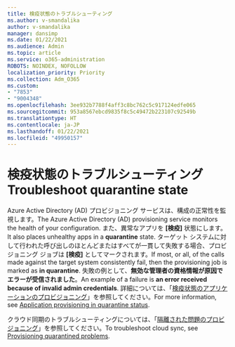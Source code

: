 ```yaml
---
title: 検疫状態のトラブルシューティング
ms.author: v-smandalika
author: v-smandalika
manager: dansimp
ms.date: 01/22/2021
ms.audience: Admin
ms.topic: article
ms.service: o365-administration
ROBOTS: NOINDEX, NOFOLLOW
localization_priority: Priority
ms.collection: Adm_O365
ms.custom:
- "7853"
- "9004348"
ms.openlocfilehash: 3ee932b7788f4aff3c8bc762c5c917124edfe065
ms.sourcegitcommit: 953a8567ebcd9835f8c5c49472b223107c92549b
ms.translationtype: HT
ms.contentlocale: ja-JP
ms.lasthandoff: 01/22/2021
ms.locfileid: "49950157"
---
```

# <a name="troubleshoot-quarantine-state"></a><span data-ttu-id="10c09-102">検疫状態のトラブルシューティング</span><span class="sxs-lookup"><span data-stu-id="10c09-102">Troubleshoot quarantine state</span></span>

<span data-ttu-id="10c09-103">Azure Active Directory (AD) プロビジョニング サービスは、構成の正常性を監視します。</span><span class="sxs-lookup"><span data-stu-id="10c09-103">The Azure Active Directory (AD) provisioning service monitors the health of your configuration.</span></span> <span data-ttu-id="10c09-104">また、異常なアプリを **[検疫]** 状態にします。</span><span class="sxs-lookup"><span data-stu-id="10c09-104">It also places unhealthy apps in a **quarantine** state.</span></span> <span data-ttu-id="10c09-105">ターゲット システムに対して行われた呼び出しのほとんどまたはすべてが一貫して失敗する場合、プロビジョニング ジョブは **[検疫]** としてマークされます。</span><span class="sxs-lookup"><span data-stu-id="10c09-105">If most, or all, of the calls made against the target system consistently fail, then the provisioning job is marked as **in quarantine**.</span></span> <span data-ttu-id="10c09-106">失敗の例として、**無効な管理者の資格情報が原因でエラーが受信されました**。</span><span class="sxs-lookup"><span data-stu-id="10c09-106">An example of a failure is **an error received because of invalid admin credentials**.</span></span> <span data-ttu-id="10c09-107">詳細については、「[検疫状態のアプリケーションのプロビジョニング](https://docs.microsoft.com/azure/active-directory/app-provisioning/application-provisioning-quarantine-status)」を参照してください。</span><span class="sxs-lookup"><span data-stu-id="10c09-107">For more information, see [Application provisioning in quarantine status](https://docs.microsoft.com/azure/active-directory/app-provisioning/application-provisioning-quarantine-status).</span></span>

<span data-ttu-id="10c09-108">クラウド同期のトラブルシューティングについては、「[隔離された問題のプロビジョニング](https://docs.microsoft.com/azure/active-directory/cloud-sync/how-to-troubleshoot#provisioning-quarantined-problems)」を参照してください。</span><span class="sxs-lookup"><span data-stu-id="10c09-108">To troubleshoot cloud sync, see [Provisioning quarantined problems](https://docs.microsoft.com/azure/active-directory/cloud-sync/how-to-troubleshoot#provisioning-quarantined-problems).</span></span> 
